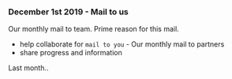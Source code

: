 ### December 1st 2019 - Mail to us

Our monthly mail to team. 
Prime reason for this mail.
 - help collaborate for `mail to you` - Our monthly mail to partners
 - share progress and information

Last month..